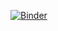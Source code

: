 [![Binder](https://mybinder.org/badge_logo.svg)](https://mybinder.org/v2/gh/aivx/fractal.git/master?filepath=fractals.ipynb?urlpath=lab)
